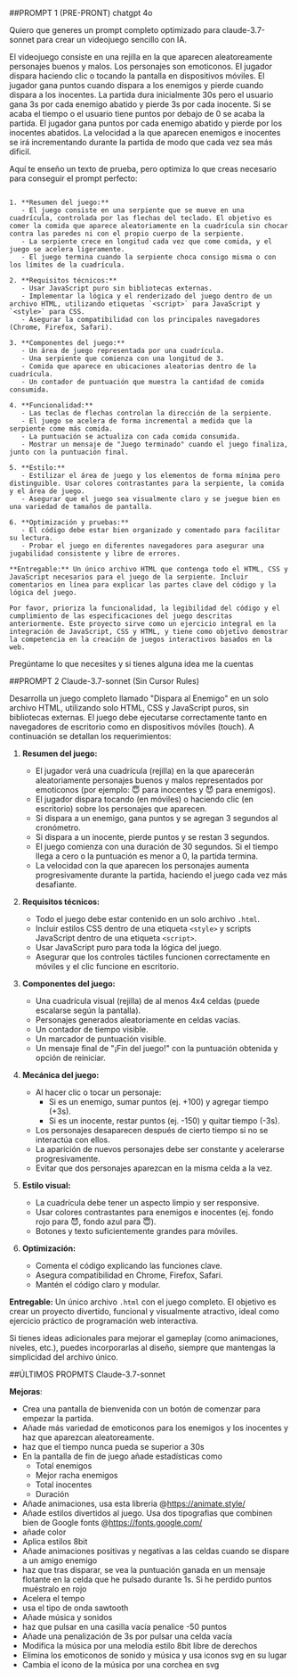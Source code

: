##PROMPT 1 (PRE-PRONT) chatgpt 4o

Quiero que generes un prompt completo optimizado para claude-3.7-sonnet para crear un videojuego sencillo con IA.

El videojuego consiste en una rejilla en la que aparecen aleatoreamente personajes buenos y malos. Los personajes son emoticonos. El jugador dispara haciendo clic o tocando la pantalla en dispositivos móviles. El jugador gana puntos cuando dispara a los enemigos y pierde cuando dispara a los inocentes. La partida dura inicialmente 30s pero el usuario gana 3s por cada enemigo abatido y pierde 3s por cada inocente. Si se acaba el tiempo o el usuario tiene puntos por debajo de 0 se acaba la partida. El jugador gana puntos por cada enemigo abatido y pierde por los inocentes abatidos. La velocidad a la que aparecen enemigos e inocentes se irá incrementando durante la partida de modo que cada vez sea más dificil.

Aquí te enseño un texto de prueba, pero optimiza lo que creas necesario para conseguir el prompt perfecto:

```Desarrolla un juego completo de la serpiente (Snake) en JavaScript que se ejecute en un navegador web. El juego debe estar completamente contenido en un solo archivo HTML, utilizando JavaScript y CSS en línea para mayor simplicidad. A continuación se detallan los requisitos y la estructura del juego:

1. **Resumen del juego:**
   - El juego consiste en una serpiente que se mueve en una cuadrícula, controlada por las flechas del teclado. El objetivo es comer la comida que aparece aleatoriamente en la cuadrícula sin chocar contra las paredes ni con el propio cuerpo de la serpiente.
   - La serpiente crece en longitud cada vez que come comida, y el juego se acelera ligeramente.
   - El juego termina cuando la serpiente choca consigo misma o con los límites de la cuadrícula.

2. **Requisitos técnicos:**
   - Usar JavaScript puro sin bibliotecas externas.
   - Implementar la lógica y el renderizado del juego dentro de un archivo HTML, utilizando etiquetas `<script>` para JavaScript y `<style>` para CSS.
   - Asegurar la compatibilidad con los principales navegadores (Chrome, Firefox, Safari).

3. **Componentes del juego:**
   - Un área de juego representada por una cuadrícula.
   - Una serpiente que comienza con una longitud de 3.
   - Comida que aparece en ubicaciones aleatorias dentro de la cuadrícula.
   - Un contador de puntuación que muestra la cantidad de comida consumida.

4. **Funcionalidad:**
   - Las teclas de flechas controlan la dirección de la serpiente.
   - El juego se acelera de forma incremental a medida que la serpiente come más comida.
   - La puntuación se actualiza con cada comida consumida.
   - Mostrar un mensaje de "Juego terminado" cuando el juego finaliza, junto con la puntuación final.

5. **Estilo:**
   - Estilizar el área de juego y los elementos de forma mínima pero distinguible. Usar colores contrastantes para la serpiente, la comida y el área de juego.
   - Asegurar que el juego sea visualmente claro y se juegue bien en una variedad de tamaños de pantalla.

6. **Optimización y pruebas:**
   - El código debe estar bien organizado y comentado para facilitar su lectura.
   - Probar el juego en diferentes navegadores para asegurar una jugabilidad consistente y libre de errores.

**Entregable:** Un único archivo HTML que contenga todo el HTML, CSS y JavaScript necesarios para el juego de la serpiente. Incluir comentarios en línea para explicar las partes clave del código y la lógica del juego.

Por favor, prioriza la funcionalidad, la legibilidad del código y el cumplimiento de las especificaciones del juego descritas anteriormente. Este proyecto sirve como un ejercicio integral en la integración de JavaScript, CSS y HTML, y tiene como objetivo demostrar la competencia en la creación de juegos interactivos basados en la web.
```

Pregúntame lo que necesites y si tienes alguna idea me la cuentas

##PROMPT 2 Claude-3.7-sonnet (Sin Cursor Rules)

Desarrolla un juego completo llamado "Dispara al Enemigo" en un solo archivo HTML, utilizando solo HTML, CSS y JavaScript puros, sin bibliotecas externas. El juego debe ejecutarse correctamente tanto en navegadores de escritorio como en dispositivos móviles (touch). A continuación se detallan los requerimientos:

1. **Resumen del juego:**
   - El jugador verá una cuadrícula (rejilla) en la que aparecerán aleatoriamente personajes buenos y malos representados por emoticonos (por ejemplo: 😇 para inocentes y 😈 para enemigos).
   - El jugador dispara tocando (en móviles) o haciendo clic (en escritorio) sobre los personajes que aparecen.
   - Si dispara a un enemigo, gana puntos y se agregan 3 segundos al cronómetro.
   - Si dispara a un inocente, pierde puntos y se restan 3 segundos.
   - El juego comienza con una duración de 30 segundos. Si el tiempo llega a cero o la puntuación es menor a 0, la partida termina.
   - La velocidad con la que aparecen los personajes aumenta progresivamente durante la partida, haciendo el juego cada vez más desafiante.

2. **Requisitos técnicos:**
   - Todo el juego debe estar contenido en un solo archivo `.html`.
   - Incluir estilos CSS dentro de una etiqueta `<style>` y scripts JavaScript dentro de una etiqueta `<script>`.
   - Usar JavaScript puro para toda la lógica del juego.
   - Asegurar que los controles táctiles funcionen correctamente en móviles y el clic funcione en escritorio.

3. **Componentes del juego:**
   - Una cuadrícula visual (rejilla) de al menos 4x4 celdas (puede escalarse según la pantalla).
   - Personajes generados aleatoriamente en celdas vacías.
   - Un contador de tiempo visible.
   - Un marcador de puntuación visible.
   - Un mensaje final de "¡Fin del juego!" con la puntuación obtenida y opción de reiniciar.

4. **Mecánica del juego:**
   - Al hacer clic o tocar un personaje:
     - Si es un enemigo, sumar puntos (ej. +100) y agregar tiempo (+3s).
     - Si es un inocente, restar puntos (ej. -150) y quitar tiempo (-3s).
   - Los personajes desaparecen después de cierto tiempo si no se interactúa con ellos.
   - La aparición de nuevos personajes debe ser constante y acelerarse progresivamente.
   - Evitar que dos personajes aparezcan en la misma celda a la vez.

5. **Estilo visual:**
   - La cuadrícula debe tener un aspecto limpio y ser responsive.
   - Usar colores contrastantes para enemigos e inocentes (ej. fondo rojo para 😈, fondo azul para 😇).
   - Botones y texto suficientemente grandes para móviles.

6. **Optimización:**
   - Comenta el código explicando las funciones clave.
   - Asegura compatibilidad en Chrome, Firefox, Safari.
   - Mantén el código claro y modular.

**Entregable:** Un único archivo `.html` con el juego completo. El objetivo es crear un proyecto divertido, funcional y visualmente atractivo, ideal como ejercicio práctico de programación web interactiva.

Si tienes ideas adicionales para mejorar el gameplay (como animaciones, niveles, etc.), puedes incorporarlas al diseño, siempre que mantengas la simplicidad del archivo único.

##ÚLTIMOS PROPMTS Claude-3.7-sonnet

**Mejoras**:
- Crea una pantalla de bienvenida con un botón de comenzar para empezar la partida.
- Añade más variedad de emoticonos para los enemigos y los inocentes y haz que aparezcan aleatoreamente.
- haz que el tiempo nunca pueda se superior a 30s
- En la pantalla de fin de juego añade estadísticas como 
    - Total enemigos
    - Mejor racha enemigos
    - Total inocentes
    - Duración
- Añade animaciones, usa esta libreria @https://animate.style/ 
- Añade estilos divertidos al juego. Usa dos tipografias que combinen bien de Google fonts @https://fonts.google.com/  
- añade color
- Aplica estilos 8bit
- Añade animaciones positivas y negativas a las celdas cuando se dispare a un amigo enemigo
- haz que tras disparar, se vea la puntuación ganada en un mensaje flotante en la celda que he pulsado durante 1s. Si he perdido puntos muéstralo en rojo
- Acelera el tempo
- usa el tipo de onda sawtooth
- Añade música y sonidos
- haz que pulsar en una casilla vacía penalice -50 puntos
- Añade una penalización de 3s por pulsar una celda vacía
- Modifica la música por una melodía estilo 8bit libre de derechos
- Elimina los emoticonos de sonido y música y usa iconos svg en su lugar
- Cambia el icono de la música por una corchea en svg